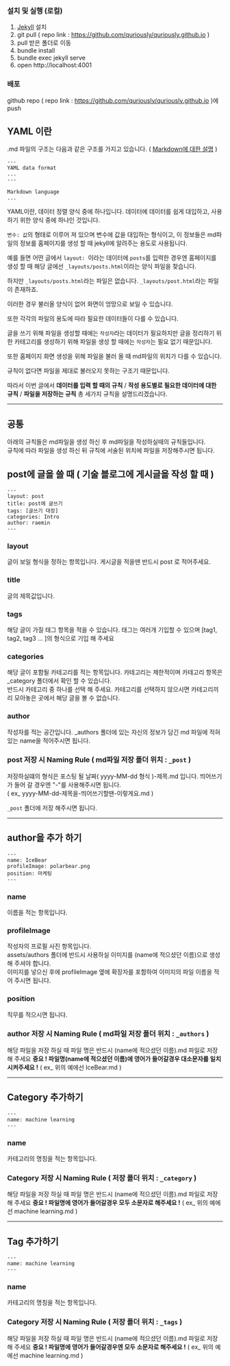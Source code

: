 ### 설치 및 실행 (로컬)

[Jekyll]: https://jekyllrb.com

1. [Jekyll] 설치
2. git pull ( repo link : https://github.com/quriously/quriously.github.io )
3. pull 받은 폴더로 이동 
4. bundle install 
5. bundle exec jekyll serve 
6. open http://localhost:4001

### 배포

github repo ( repo link : https://github.com/quriously/quriously.github.io )에 push  

## YAML 이란

.md 파일의 구조는 다음과 같은 구조를 가지고 있습니다. ( [Markdown에 대한 설명](https://raeminkang.github.io/intro/2019/08/22/md-%ED%8C%8C%EC%9D%BC-%EB%AC%B8%EB%B2%95.html) )

```shell
---
YAML data format
...
---

Markdown language
...

```

YAML이란, 데이터 정렬 양식 중에 하나입니다. 데이터에 데이터를 쉽게 대입하고, 사용하기 위한 양식 중에 하나인 것입니다.  

`변수: 값`의 형태로 이루어 져 있으며 변수에 값을 대입하는 형식이고, 이 정보들은 md파일의 정보를 홈페이지를 생성 할 때 jekyll에 알려주는 용도로 사용됩니다.  

예를 들면 어떤 글에서 `layout: `이라는 데이터에 `posts`를 입력한 경우엔 홈페이지를 생성 할 때 해당 글에선 `_layouts/posts.html`이라는 양식 파일을 찾습니다.

하지만 `_layouts/posts.html`라는 파일은 없습니다. `_layouts/post.html`라는 파일이 존재하죠.

이러한 경우 불러올 양식이 없어 화면이 엉망으로 보일 수 있습니다.

또한 각각의 파일의 용도에 따라 필요한 데이터들이 다를 수 있습니다.  

글을 쓰기 위해 파일을 생성할 때에는 `작성자`라는 데이터가 필요하지만 글을 정리하기 위한 카테고리를 생성하기 위해 파일을 생성 할 때에는 `작성자`는 필요 없기 때문입니다.  

또한 홈페이지 화면 생성을 위해 파일을 불러 올 때 md파일의 위치가 다를 수 있습니다.

규칙이 없다면 파일을 제대로 불러오지 못하는 구조기 때문입니다.

따라서 이번 글에서 **데이터를 입력 할 때의 규칙** / **작성 용도별로 필요한 데이터에 대한 규칙** / **파일을 저장하는 규칙** 총 세가지 규칙을 설명드리겠습니다.  

***

## 공통  

아래의 규칙들은 md파일을 생성 하신 후 md파일을 작성하실때의 규칙들입니다.  
규칙에 따라 파일을 생성 하신 뒤 규칙에 서술된 위치에 파일을 저장해주시면 됩니다. 

## post에 글을 쓸 때 ( 기술 블로그에 게시글을 작성 할 때 )

```shell
---
layout: post
title: post에 글쓰기
tags: [글쓰기 대장]
categories: Intro
author: raemin
---
```

### layout
글이 보일 형식을 정하는 항목입니다. 게시글을 적을땐 반드시 post 로 적어주세요.  

### title
글의 제목값입니다.  

### tags
해당 글이 가질 태그 항목을 적을 수 있습니다. 태그는 여러개 기입할 수 있으며 [tag1, tag2, tag3 ... ]의 형식으로 기입 해 주세요  

### categories
해당 글이 포함될 카테고리를 적는 항목입니다.
카테고리는 제한적이며 카테고리 항목은 _category 폴더에서 확인 할 수 있습니다.   
반드시 카테고리 중 하나를 선택 해 주세요.
카테고리를 선택하지 않으시면 카테고리끼리 모아놓은 곳에서 해당 글을 볼 수 없습니다.  

### author
작성자를 적는 공간입니다. _authors 폴더에 있는 자신의 정보가 담긴 md 파일에 적혀있는 name을 적어주시면 됩니다.

### post 저장 시 Naming Rule ( md파일 저장 폴더 위치 : `_post` )  
저장하실떄의 형식은 포스팅 될 날짜( yyyy-MM-dd 형식 )-제목.md 입니다. 띄어쓰기가 들어 갈 경우엔 "-"를 사용해주시면 됩니다.  
( ex_ yyyy-MM-dd-제목을-띄어쓰기할땐-이렇게요.md )

`_post` 폴더에 저장 해주시면 됩니다.

***

## author을 추가 하기

```shell
---
name: IceBear
profileImage: polarbear.png
position: 마케팅
---
```

### name
이름을 적는 항목입니다.

### profileImage
작성자의 프로필 사진 항목입니다.  
assets/authors 폴더에 반드시 사용하실 이미지를 (name에 적으셨던 이름)으로 생성 해 주셔야 합니다.  
이미지를 넣으신 후에 profileImage 옆에 확장자를 포함하여 이미지의 파일 이름을 적어 주시면 됩니다.  

### position
직무를 적으시면 됩니다.

### author 저장 시 Naming Rule ( md파일 저장 폴더 위치 : `_authors` )  
해당 파일을 저장 하실 때 파일 명은 반드시 (name에 적으셨던 이름).md 파일로 저장 해 주세요  **중요 ! 파일명(name에 적으셨던 이름)에 영어가 들어갈경우 대소문자를 일치시켜주세요 !**
( ex_ 위의 예에선 IceBear.md )  

***

## Category 추가하기

```shell
---
name: machine learning
---
```

### name
카테고리의 명칭을 적는 항목입니다.

### Category 저장 시 Naming Rule ( 저장 폴더 위치 : `_category` )  
해당 파일을 저장 하실 때 파일 명은 반드시 (name에 적으셨던 이름).md 파일로 저장 해 주세요 **중요 ! 파일명에 영어가 들어갈경우 모두 소문자로 해주세요 !**
( ex_ 위의 예에선 machine learning.md )

***

## Tag 추가하기

```shell
---
name: machine learning
---
```

### name
카테고리의 명칭을 적는 항목입니다.

### Category 저장 시 Naming Rule ( 저장 폴더 위치 : `_tags` )  
해당 파일을 저장 하실 때 파일 명은 반드시 (name에 적으셨던 이름).md 파일로 저장 해 주세요 **중요 ! 파일명에 영어가 들어갈경우엔 모두 소문자로 해주세요 !**
( ex_ 위의 예에선 machine learning.md )
